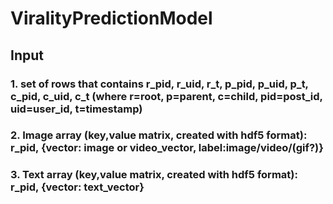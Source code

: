 # ViralityPredictionModel

## Input
### 1. set of rows that contains r_pid, r_uid, r_t, p_pid, p_uid, p_t, c_pid, c_uid, c_t (where r=root, p=parent, c=child, pid=post_id, uid=user_id, t=timestamp)
### 2. Image array (key,value matrix, created with hdf5 format):   r_pid, {vector: image or video_vector, label:image/video/(gif?)}
### 3. Text array (key,value matrix, created with hdf5 format):    r_pid, {vector: text_vector}

